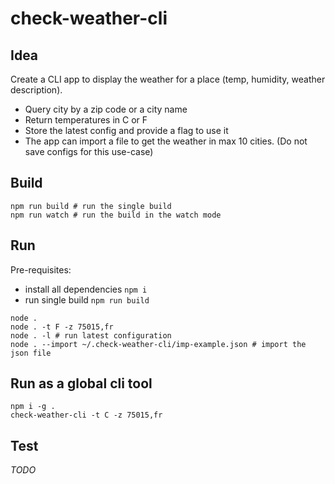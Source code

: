 # check-weather-cli

## Idea

Create a CLI app to display the weather for a place (temp, humidity, weather
description).
* Query city by a zip code or a city name
* Return temperatures in C or F
* Store the latest config and provide a flag to use it
* The app can import a file to get the weather in max 10 cities. (Do not
save configs for this use-case)

## Build

```shell
npm run build # run the single build
npm run watch # run the build in the watch mode
```

## Run

Pre-requisites:

* install all dependencies ```npm i```
* run single build ```npm run build```

```shell
node .
node . -t F -z 75015,fr
node . -l # run latest configuration
node . --import ~/.check-weather-cli/imp-example.json # import the json file
```

## Run as a global cli tool

```shell
npm i -g .
check-weather-cli -t C -z 75015,fr
```

## Test
*TODO*